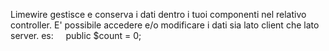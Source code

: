 Limewire gestisce e conserva i dati dentro i tuoi componenti nel relativo controller.
E' possibile accedere e/o modificare i dati sia lato client che lato server.
es:     public $count = 0;
